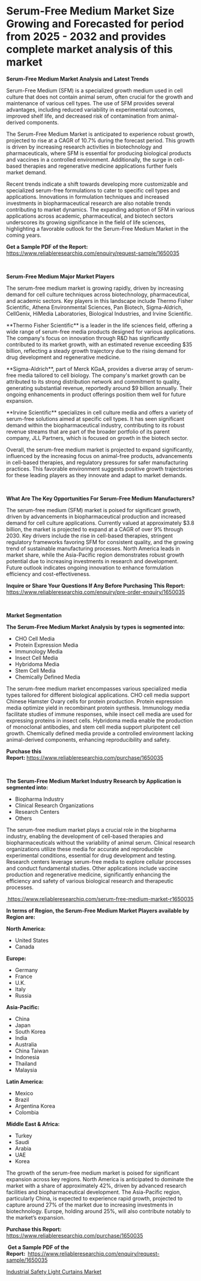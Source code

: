 <p><h1>Serum-Free Medium Market Size Growing and Forecasted for period from 2025 - 2032 and provides complete market analysis of this market</h1></p><p><strong>Serum-Free Medium Market Analysis and Latest Trends</strong></p>
<p><p>Serum-Free Medium (SFM) is a specialized growth medium used in cell culture that does not contain animal serum, often crucial for the growth and maintenance of various cell types. The use of SFM provides several advantages, including reduced variability in experimental outcomes, improved shelf life, and decreased risk of contamination from animal-derived components. </p><p>The Serum-Free Medium Market is anticipated to experience robust growth, projected to rise at a CAGR of 10.7% during the forecast period. This growth is driven by increasing research activities in biotechnology and pharmaceuticals, where SFM is essential for producing biological products and vaccines in a controlled environment. Additionally, the surge in cell-based therapies and regenerative medicine applications further fuels market demand. </p><p>Recent trends indicate a shift towards developing more customizable and specialized serum-free formulations to cater to specific cell types and applications. Innovations in formulation techniques and increased investments in biopharmaceutical research are also notable trends contributing to market dynamics. The expanding adoption of SFM in various applications across academic, pharmaceutical, and biotech sectors underscores its growing significance in the field of life sciences, highlighting a favorable outlook for the Serum-Free Medium Market in the coming years.</p></p>
<p><strong>Get a Sample PDF of the Report:&nbsp;</strong> <a href="https://www.reliableresearchiq.com/enquiry/request-sample/1650035?utm_campaign=2999&utm_medium=2&utm_source=Github&utm_content=ia&utm_term=23032025&utm_id=serum-free-medium">https://www.reliableresearchiq.com/enquiry/request-sample/1650035</a></p>
<p>&nbsp;</p>
<p><strong>Serum-Free Medium Major Market Players</strong></p>
<p><p>The serum-free medium market is growing rapidly, driven by increasing demand for cell culture techniques across biotechnology, pharmaceutical, and academic sectors. Key players in this landscape include Thermo Fisher Scientific, Athena Environmental Sciences, Pan Biotech, Sigma-Aldrich, CellGenix, HiMedia Laboratories, Biological Industries, and Irvine Scientific.</p><p>**Thermo Fisher Scientific** is a leader in the life sciences field, offering a wide range of serum-free media products designed for various applications. The company's focus on innovation through R&D has significantly contributed to its market growth, with an estimated revenue exceeding $35 billion, reflecting a steady growth trajectory due to the rising demand for drug development and regenerative medicine.</p><p>**Sigma-Aldrich**, part of Merck KGaA, provides a diverse array of serum-free media tailored to cell biology. The company's market growth can be attributed to its strong distribution network and commitment to quality, generating substantial revenue, reportedly around $9 billion annually. Their ongoing enhancements in product offerings position them well for future expansion.</p><p>**Irvine Scientific** specializes in cell culture media and offers a variety of serum-free solutions aimed at specific cell types. It has seen significant demand within the biopharmaceutical industry, contributing to its robust revenue streams that are part of the broader portfolio of its parent company, JLL Partners, which is focused on growth in the biotech sector.</p><p>Overall, the serum-free medium market is projected to expand significantly, influenced by the increasing focus on animal-free products, advancements in cell-based therapies, and regulatory pressures for safer manufacturing practices. This favorable environment suggests positive growth trajectories for these leading players as they innovate and adapt to market demands.</p></p>
<p>&nbsp;</p>
<p><strong>What Are The Key Opportunities For Serum-Free Medium Manufacturers?</strong></p>
<p><p>The serum-free medium (SFM) market is poised for significant growth, driven by advancements in biopharmaceutical production and increased demand for cell culture applications. Currently valued at approximately $3.8 billion, the market is projected to expand at a CAGR of over 9% through 2030. Key drivers include the rise in cell-based therapies, stringent regulatory frameworks favoring SFM for consistent quality, and the growing trend of sustainable manufacturing processes. North America leads in market share, while the Asia-Pacific region demonstrates robust growth potential due to increasing investments in research and development. Future outlook indicates ongoing innovation to enhance formulation efficiency and cost-effectiveness.</p></p>
<p><strong>Inquire or Share Your Questions If Any Before Purchasing This Report:</strong> <a href="https://www.reliableresearchiq.com/enquiry/pre-order-enquiry/1650035?utm_campaign=2999&utm_medium=2&utm_source=Github&utm_content=ia&utm_term=23032025&utm_id=serum-free-medium">https://www.reliableresearchiq.com/enquiry/pre-order-enquiry/1650035</a></p>
<p>&nbsp;</p>
<p><strong>Market Segmentation</strong></p>
<p><strong>The Serum-Free Medium Market Analysis by types is segmented into:</strong></p>
<p><ul><li>CHO Cell Media</li><li>Protein Expression Media</li><li>Immunology Media</li><li>Insect Cell Media</li><li>Hybridoma Media</li><li>Stem Cell Media</li><li>Chemically Defined Media</li></ul></p>
<p><p>The serum-free medium market encompasses various specialized media types tailored for different biological applications. CHO cell media support Chinese Hamster Ovary cells for protein production. Protein expression media optimize yield in recombinant protein synthesis. Immunology media facilitate studies of immune responses, while insect cell media are used for expressing proteins in insect cells. Hybridoma media enable the production of monoclonal antibodies, and stem cell media support pluripotent cell growth. Chemically defined media provide a controlled environment lacking animal-derived components, enhancing reproducibility and safety.</p></p>
<p><strong>Purchase this Report:&nbsp;</strong><a href="https://www.reliableresearchiq.com/purchase/1650035?utm_campaign=2999&utm_medium=2&utm_source=Github&utm_content=ia&utm_term=23032025&utm_id=serum-free-medium">https://www.reliableresearchiq.com/purchase/1650035</a></p>
<p>&nbsp;</p>
<p><strong>The Serum-Free Medium Market Industry Research by Application is segmented into:</strong></p>
<p><ul><li>Biopharma Industry</li><li>Clinical Research Organizations</li><li>Research Centers</li><li>Others</li></ul></p>
<p><p>The serum-free medium market plays a crucial role in the biopharma industry, enabling the development of cell-based therapies and biopharmaceuticals without the variability of animal serum. Clinical research organizations utilize these media for accurate and reproducible experimental conditions, essential for drug development and testing. Research centers leverage serum-free media to explore cellular processes and conduct fundamental studies. Other applications include vaccine production and regenerative medicine, significantly enhancing the efficiency and safety of various biological research and therapeutic processes.</p></p>
<p><a href="https://www.reliableresearchiq.com/serum-free-medium-market-r1650035?utm_campaign=2999&utm_medium=2&utm_source=Github&utm_content=ia&utm_term=23032025&utm_id=serum-free-medium">&nbsp;https://www.reliableresearchiq.com/serum-free-medium-market-r1650035</a></p>
<p><strong>In terms of Region, the Serum-Free Medium Market Players available by Region are:</strong></p>
<p>
    <p> <strong> North America: </strong>
        <ul>
            <li>United States</li>
            <li>Canada</li>
        </ul>
        </p> 
    <p> <strong> Europe: </strong>
        <ul>
            <li>Germany</li>
            <li>France</li>
            <li>U.K.</li>
            <li>Italy</li>
            <li>Russia</li>
        </ul>
        </p> 
    <p> <strong> Asia-Pacific: </strong>
        <ul>
            <li>China</li>
            <li>Japan</li>
            <li>South Korea</li>
            <li>India</li>
            <li>Australia</li>
            <li>China Taiwan</li>
            <li>Indonesia</li>
            <li>Thailand</li>
            <li>Malaysia</li>
        </ul>
        </p> 
    <p> <strong> Latin America: </strong>
        <ul>
            <li>Mexico</li>
            <li>Brazil</li>
            <li>Argentina Korea</li>
            <li>Colombia</li>
        </ul>
        </p> 
    <p> <strong> Middle East & Africa: </strong>
        <ul>
            <li>Turkey</li>
            <li>Saudi</li>
            <li>Arabia</li>
            <li>UAE</li>
            <li>Korea</li>
        </ul>
    </p>
    </p>
<p><p>The growth of the serum-free medium market is poised for significant expansion across key regions. North America is anticipated to dominate the market with a share of approximately 42%, driven by advanced research facilities and biopharmaceutical development. The Asia-Pacific region, particularly China, is expected to experience rapid growth, projected to capture around 27% of the market due to increasing investments in biotechnology. Europe, holding around 25%, will also contribute notably to the market’s expansion.</p></p>
<p><strong>Purchase this Report: </strong><a href="https://www.reliableresearchiq.com/purchase/1650035?utm_campaign=2999&utm_medium=2&utm_source=Github&utm_content=ia&utm_term=23032025&utm_id=serum-free-medium">https://www.reliableresearchiq.com/purchase/1650035</a></p>
<p>&nbsp;<strong>Get a Sample PDF of the Report:&nbsp;&nbsp;</strong><a href="https://www.reliableresearchiq.com/enquiry/request-sample/1650035?utm_campaign=2999&utm_medium=2&utm_source=Github&utm_content=ia&utm_term=23032025&utm_id=serum-free-medium">https://www.reliableresearchiq.com/enquiry/request-sample/1650035</a></p>
<p><strong></strong></p>
<p><p><a href="https://github.com/miottaredlin79/Market-Research-Report-List-1/blob/main/industrial-safety-light-curtains-market.md?utm_campaign=2999&utm_medium=2&utm_source=Github&utm_content=ia&utm_term=23032025&utm_id=serum-free-medium">Industrial Safety Light Curtains Market</a></p></p>